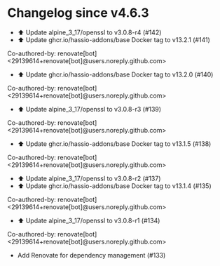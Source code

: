 # Changelog since v4.6.3
- ⬆️ Update alpine_3_17/openssl to v3.0.8-r4 (#142) 
- ⬆️ Update ghcr.io/hassio-addons/base Docker tag to v13.2.1 (#141)

Co-authored-by: renovate[bot] <29139614+renovate[bot]@users.noreply.github.com> 
- ⬆️ Update ghcr.io/hassio-addons/base Docker tag to v13.2.0 (#140)

Co-authored-by: renovate[bot] <29139614+renovate[bot]@users.noreply.github.com> 
- ⬆️ Update alpine_3_17/openssl to v3.0.8-r3 (#139)

Co-authored-by: renovate[bot] <29139614+renovate[bot]@users.noreply.github.com> 
- ⬆️ Update ghcr.io/hassio-addons/base Docker tag to v13.1.5 (#138)

Co-authored-by: renovate[bot] <29139614+renovate[bot]@users.noreply.github.com> 
- ⬆️ Update alpine_3_17/openssl to v3.0.8-r2 (#137) 
- ⬆️ Update ghcr.io/hassio-addons/base Docker tag to v13.1.4 (#135)

Co-authored-by: renovate[bot] <29139614+renovate[bot]@users.noreply.github.com> 
- ⬆️ Update alpine_3_17/openssl to v3.0.8-r1 (#134)

Co-authored-by: renovate[bot] <29139614+renovate[bot]@users.noreply.github.com> 
- Add Renovate for dependency management (#133) 

